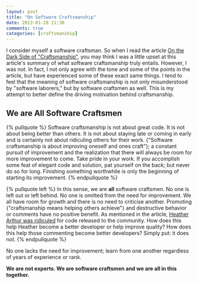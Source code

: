 ```yaml
---
layout: post
title: "On Software Craftsmanship"
date: 2013-01-28 11:30
comments: true
categories: [craftsmanship]
---
```

I consider myself a software craftsman. So when I read the article <a href="http://www.javaworld.com/community/?q=node/8649" title="On the Dark Side of Craftsmanship">On the Dark Side of "Craftsmanship"</a>, you may think I was a little upset at this article's summary of what software craftsmanship truly entails. However, I was not. In fact, I not only agree with the tone and some of the points in the article, but have experienced some of these exact same things. I tend to feel that the meaning of software craftsmanship is not only misunderstood by "software laborers," but by software craftsmen as well. This is my attempt to better define the driving motivation behind craftsmanship. <!--More-->

We are All Software Craftsmen
----------------------------------
{% pullquote %}
Software craftsmanship is not about great code. It is not about being better than others. It is not about staying
late or coming in early and is certainly not about ridiculing others for their work. {"Software craftsmanship is about
improving oneself and ones craft"}; a constant pursuit of improvement and the realization that there will always be
room for more improvement to come. Take pride in your work. If you accomplish some feat of elegant code and solution,
 pat yourself on the back; but never do so for long. Finishing something worthwhile is only the beginning of starting
  its improvement.
{% endpullquote %}

{% pullquote left %}
In this sense, we are **all** software craftsmen. No one is left out or left behind. No one is omitted from the need
for improvement. We all have room for growth and there is no need to criticise another. Promoting
{"craftsmanship means helping others achieve"} and destructive behavior or comments have no positive benefit. As
mentioned
 in the article, <a href="http://harthur.wordpress.com/2013/01/24/771/">Heather Arthur was ridiculed</a> for code
 released to the community. How does this help Heather
 become a
  better developer or help improve quality? How does this help those commenting become better developers? Simply put:
  it does not.
{% endpullquote %}

No one lacks the need for improvement; learn from one another regardless of years of experience or rank.

**We are not experts. We are software craftsmen and we are all in this
together.**